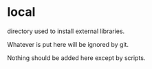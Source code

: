 local
===============

directory used to install external libraries.

Whatever is put here will be ignored by git.

Nothing should be added here except by scripts.


